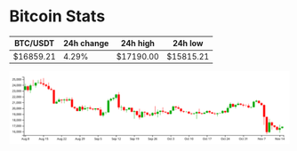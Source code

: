 # Bitcoin Stats

BTC/USDT|24h change|24h high|24h low|
|---|---|---|---|
|$16859.21|4.29%|$17190.00|$15815.21|

<img src="./chart.svg">
